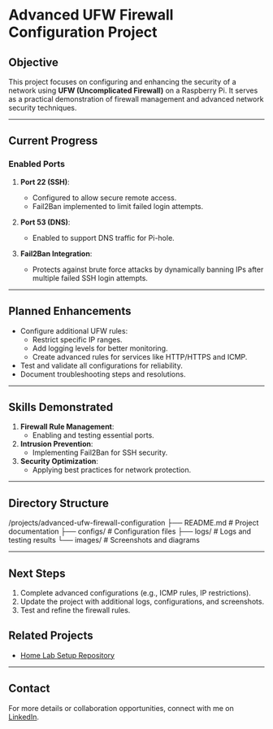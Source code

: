# Advanced UFW Firewall Configuration Project

## **Objective**
This project focuses on configuring and enhancing the security of a network using **UFW (Uncomplicated Firewall)** on a Raspberry Pi. It serves as a practical demonstration of firewall management and advanced network security techniques.

---

## **Current Progress**
### **Enabled Ports**
1. **Port 22 (SSH)**: 
   - Configured to allow secure remote access.
   - Fail2Ban implemented to limit failed login attempts.

2. **Port 53 (DNS)**:
   - Enabled to support DNS traffic for Pi-hole.

3. **Fail2Ban Integration**:
   - Protects against brute force attacks by dynamically banning IPs after multiple failed SSH login attempts.

---

## **Planned Enhancements**
- Configure additional UFW rules:
  - Restrict specific IP ranges.
  - Add logging levels for better monitoring.
  - Create advanced rules for services like HTTP/HTTPS and ICMP.
- Test and validate all configurations for reliability.
- Document troubleshooting steps and resolutions.

---

## **Skills Demonstrated**
1. **Firewall Rule Management**:
   - Enabling and testing essential ports.
2. **Intrusion Prevention**:
   - Implementing Fail2Ban for SSH security.
3. **Security Optimization**:
   - Applying best practices for network protection.

---

## **Directory Structure**
/projects/advanced-ufw-firewall-configuration
├── README.md         # Project documentation
├── configs/          # Configuration files
├── logs/             # Logs and testing results
└── images/           # Screenshots and diagrams

---

## **Next Steps**
1. Complete advanced configurations (e.g., ICMP rules, IP restrictions).
2. Update the project with additional logs, configurations, and screenshots.
3. Test and refine the firewall rules.

## Related Projects
- [Home Lab Setup Repository](https://github.com/username/homelab-project)

---

## **Contact**
For more details or collaboration opportunities, connect with me on [LinkedIn](https://www.linkedin.com/in/kendric-cuthbertson-9626b5210/).
